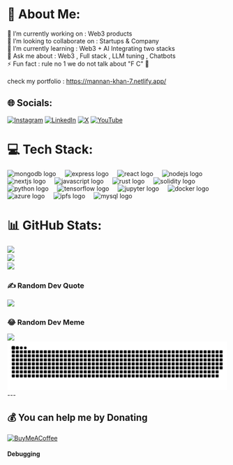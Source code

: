 # 💫 About Me:
🔭 I’m currently working on : Web3 products<br>👯 I’m looking to collaborate on :  Startups & Company<br>🌱 I’m currently learning : Web3 + AI Integrating two stacks<br>💬 Ask me about : Web3 , Full stack , LLM tuning , Chatbots<br>⚡ Fun fact : rule no 1 we do not talk about "F C" 🤫<br><br>  check my portfolio : https://mannan-khan-7.netlify.app/


## 🌐 Socials:
[![Instagram](https://img.shields.io/badge/Instagram-%23E4405F.svg?logo=Instagram&logoColor=white)](https://instagram.com/mannankhan.16) [![LinkedIn](https://img.shields.io/badge/LinkedIn-%230077B5.svg?logo=linkedin&logoColor=white)](https://linkedin.com/in/mannan-khan) [![X](https://img.shields.io/badge/X-black.svg?logo=X&logoColor=white)](https://x.com/Mannan7k) [![YouTube](https://img.shields.io/badge/YouTube-%23FF0000.svg?logo=YouTube&logoColor=white)](https://youtube.com/@mavenskyyy) 

# 💻 Tech Stack:
<div align="left">
  <img src="https://cdn.jsdelivr.net/gh/devicons/devicon/icons/mongodb/mongodb-original.svg" height="30" alt="mongodb logo"  />
  <img width="12" />
  <img src="https://skillicons.dev/icons?i=express" height="30" alt="express logo"  />
  <img width="12" />
  <img src="https://cdn.jsdelivr.net/gh/devicons/devicon/icons/react/react-original.svg" height="30" alt="react logo"  />
  <img width="12" />
  <img src="https://skillicons.dev/icons?i=nodejs" height="30" alt="nodejs logo"  />
  <img width="12" />
  <img src="https://cdn.jsdelivr.net/gh/devicons/devicon/icons/nextjs/nextjs-original.svg" height="30" alt="nextjs logo"  />
  <img width="12" />
  <img src="https://cdn.jsdelivr.net/gh/devicons/devicon/icons/javascript/javascript-original.svg" height="30" alt="javascript logo"  />
  <img width="12" />
  <img src="https://skillicons.dev/icons?i=rust" height="30" alt="rust logo"  />
  <img width="12" />
  <img src="https://skillicons.dev/icons?i=solidity" height="30" alt="solidity logo"  />
  <img width="12" />
  <img src="https://skillicons.dev/icons?i=py" height="30" alt="python logo"  />
  <img width="12" />
  <img src="https://cdn.jsdelivr.net/gh/devicons/devicon/icons/tensorflow/tensorflow-original.svg" height="30" alt="tensorflow logo"  />
  <img width="12" />
  <img src="https://cdn.jsdelivr.net/gh/devicons/devicon/icons/jupyter/jupyter-original.svg" height="30" alt="jupyter logo"  />
  <img width="12" />
  <img src="https://cdn.jsdelivr.net/gh/devicons/devicon/icons/docker/docker-original.svg" height="30" alt="docker logo"  />
  <img width="12" />
  <img src="https://cdn.jsdelivr.net/gh/devicons/devicon/icons/azure/azure-original.svg" height="30" alt="azure logo"  />
  <img width="12" />
  <img src="https://skillicons.dev/icons?i=ipfs" height="30" alt="ipfs logo"  />
  <img width="12" />
  <img src="https://skillicons.dev/icons?i=mysql" height="30" alt="mysql logo"  />
</div>

# 📊 GitHub Stats:
![](https://github-readme-stats.vercel.app/api?username=Dev-mannan&theme=dark&hide_border=false&include_all_commits=false&count_private=false)<br/>
![](https://github-readme-streak-stats.herokuapp.com/?user=Dev-mannan&theme=dark&hide_border=false)<br/>
![](https://github-readme-stats.vercel.app/api/top-langs/?username=Dev-mannan&theme=dark&hide_border=false&include_all_commits=false&count_private=false&layout=compact)

### ✍️ Random Dev Quote
![](https://quotes-github-readme.vercel.app/api?type=horizontal&theme=radical)

### 😂 Random Dev Meme
<img src='https://randommeme-five.vercel.app/' style="height: 400px;"/>
<img src="https://raw.githubusercontent.com/Dev-Mannan/Dev-Mannan/output/snake.svg"/> 
---

  ## 💰 You can help me by Donating
  [![BuyMeACoffee](https://img.shields.io/badge/Buy%20Me%20a%20Coffee-ffdd00?style=for-the-badge&logo=buy-me-a-coffee&logoColor=black)](https://buymeacoffee.com/mannankhan) 
<h4>Debugging </h4>
  
<!-- Proudly created with GPRM ( https://gprm.itsvg.in ) -->
